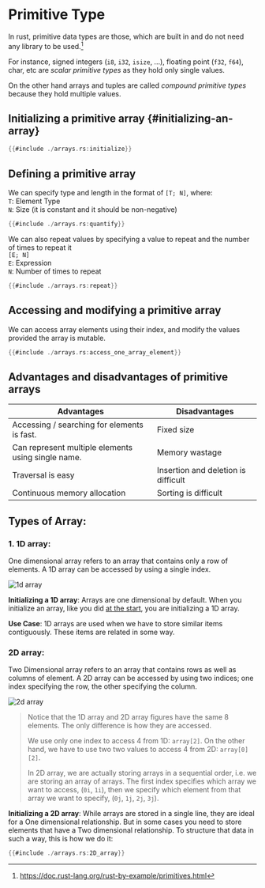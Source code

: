 # Primitive Type
In rust, primitive data types are those, which are built in and do not need any library to be used.[^1]

For instance, signed integers (`i8`, `i32`, `isize`, ...), floating point (`f32`, `f64`), char, etc are *scalar primitive types* as they hold only single values.

On the other hand arrays and tuples are called *compound primitive types* because they hold multiple values.

<!-- kaisa primitve heap me nai store hote isliye, unko size define karna padata. -->


## Initializing a primitive array {#initializing-an-array}

```rust
{{#include ./arrays.rs:initialize}}
```

## Defining a primitive array
We can specify type and length in the format of `[T; N]`, where:<br>
`T`: Element Type<br>
`N`: Size (it is constant and it should be non-negative)
```rust
{{#include ./arrays.rs:quantify}}
```

We can also repeat values by specifying a value to repeat and the number of times to repeat it<br>
`[E; N]`<br>
`E`: Expression<br>
`N`: Number of times to repeat
```rust
{{#include ./arrays.rs:repeat}}
```

## Accessing and modifying a primitive array
We can access array elements using their index, and modify the values provided the array is mutable.
```rust
{{#include ./arrays.rs:access_one_array_element}}
```

## Advantages and disadvantages of primitive arrays
| **Advantages** | **Disadvantages** |
| --- | --- |
| Accessing / searching for elements is fast. | Fixed size |
| Can represent multiple elements using single name. | Memory wastage |
| Traversal is easy | Insertion and deletion is difficult |
| Continuous memory allocation | Sorting is difficult |

## Types of Array:
### 1. 1D array:
One dimensional array refers to an array that contains only a row of elements. A 1D array can be accessed by using a single index.

![1d array](../images/1darray.jpg)

**Initializing a 1D array**: Arrays are one dimensional by default. When you initialize an array, like you did [at the start](#initializing-an-array), you are initializing a 1D array.

**Use Case**: 1D arrays are used when we have to store similar items contiguously. These items are related in some way.

### 2D array:
Two Dimensional array refers to an array that contains rows as well as columns of element. A 2D array can be accessed by using two indices; one index specifying the row, the other specifying the column.

![2d array](../images//2darray.jpg)

> Notice that the 1D array and 2D array figures have the same 8 elements. The only difference is how they are accessed.
>
> We use only one index to access 4 from 1D: `array[2]`.
> On the other hand, we have to use two two values to access 4 from 2D: `array[0][2]`.
>
> In 2D array, we are actually storing arrays in a sequential order, i.e. we are storing an array of arrays. The first index specifies which array we want to access, (`0i`, `1i`), then we specify which element from that array we want to specify, (`0j`, `1j`, `2j`, `3j`).

**Initializing a 2D array**: While arrays are stored in a single line, they are ideal for a One dimensional relationship. But in some cases you need to store elements that have a Two dimensional relationship. To structure that data in such a way, this is how we do it:
```rust
{{#include ./arrays.rs:2D_array}}
```

[^1]: <https://doc.rust-lang.org/rust-by-example/primitives.html>
